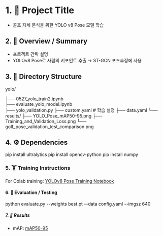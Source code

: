 # 1. 📌 Project Title
- 골프 자세 분석을 위한 YOLO v8 Pose 모델 학습

## 2. 📝 Overview / Summary
- 프로젝트 간략 설명
- YOLOv8 Pose로 사람의 키포인트 추출 → ST-GCN 포즈추정에 사용

## 3. 📁 Directory Structure
yolo/

├── 0527_yolo_train2.ipynb              
├── evaluate_yolo_model.ipynb      
├── yolo_validation.py 
├── custom.yaml            # 학습 설정
├── data.yaml
└── results/
    ├── YOLO_Pose_mAP50-95.png
    ├── Training_and_Validation_Loss.png
    └── golf_pose_validation_test_comparison.png

## 4. ⚙️ Dependencies
pip install ultralytics
pip install opencv-python
pip install numpy

### 5. 🏋️ Training Instructions
For Colab training: [YOLOv8 Pose Training Notebook](./yolo/0527_yolo_train2.ipynb)

#### 6. 🧪 Evaluation / Testing
python evaluate.py --weights best.pt --data config.yaml --imgsz 640

##### 7. 🎯 Results
- mAP: [mAP50-95](./yolo/results/YOLO_Pose_mAP50-95.png)
